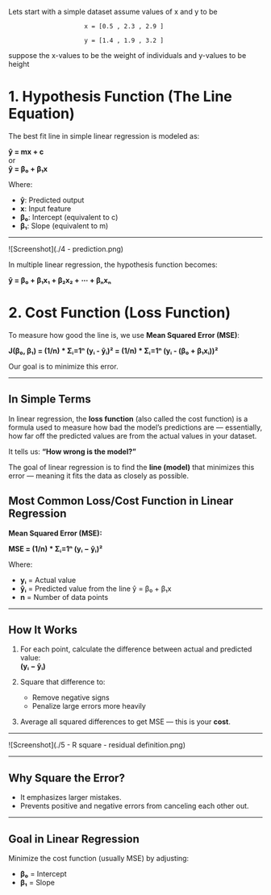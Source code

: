 Lets start with a simple dataset
assume values of x and y to be 

                         x = [0.5 , 2.3 , 2.9 ]                         

                         y = [1.4 , 1.9 , 3.2 ]
                         
suppose the x-values to be the weight of individuals and y-values to be height                        


# 1. Hypothesis Function (The Line Equation)

The best fit line in simple linear regression is modeled as:

**ŷ = mx + c**  
or  
**ŷ = β₀ + β₁x**

Where:  
- **ŷ**: Predicted output  
- **x**: Input feature  
- **β₀**: Intercept (equivalent to c)  
- **β₁**: Slope (equivalent to m)

---
![Screenshot](./4 - prediction.png)


In multiple linear regression, the hypothesis function becomes:

**ŷ = β₀ + β₁x₁ + β₂x₂ + ⋯ + βₙxₙ**

# 2. Cost Function (Loss Function)

To measure how good the line is, we use **Mean Squared Error (MSE)**:

**J(β₀, β₁) = (1/n) * Σᵢ=1ⁿ (yᵢ - ŷᵢ)² = (1/n) * Σᵢ=1ⁿ (yᵢ - (β₀ + β₁xᵢ))²**

Our goal is to minimize this error.

---

## In Simple Terms

In linear regression, the **loss function** (also called the cost function) is a formula used to measure how bad the model’s predictions are — essentially, how far off the predicted values are from the actual values in your dataset.

It tells us: **“How wrong is the model?”**

The goal of linear regression is to find the **line (model)** that minimizes this error — meaning it fits the data as closely as possible.


## Most Common Loss/Cost Function in Linear Regression

**Mean Squared Error (MSE):**

**MSE = (1/n) * Σᵢ=1ⁿ (yᵢ − ŷᵢ)²**

Where:

- **yᵢ** = Actual value  
- **ŷᵢ** = Predicted value from the line ŷ = β₀ + β₁x  
- **n** = Number of data points

---

## How It Works

1. For each point, calculate the difference between actual and predicted value:  
   **(yᵢ − ŷᵢ)**

2. Square that difference to:
   - Remove negative signs  
   - Penalize large errors more heavily

3. Average all squared differences to get MSE — this is your **cost**.

---

![Screenshot](./5 - R square - residual definition.png)

---

## Why Square the Error?

- It emphasizes larger mistakes.
- Prevents positive and negative errors from canceling each other out.

---

## Goal in Linear Regression

Minimize the cost function (usually MSE) by adjusting:
- **β₀** = Intercept  
- **β₁** = Slope  

